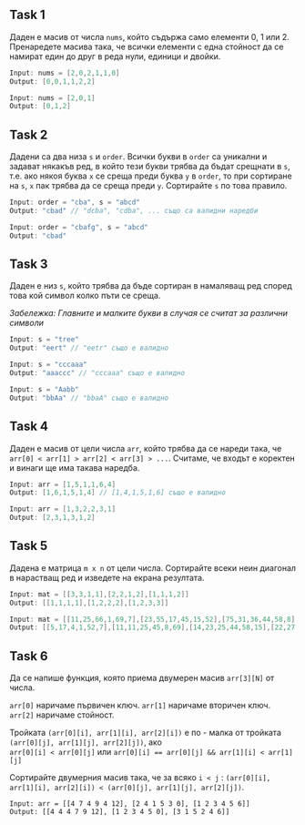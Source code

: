 ## Task 1
Даден е масив от числа `nums`, който съдържа само елементи 0, 1 или 2. Пренаредете масива така, че всички елементи с една стойност да се намират един до друг в реда нули, единици и двойки.

```c++
Input: nums = [2,0,2,1,1,0]
Output: [0,0,1,1,2,2]

Input: nums = [2,0,1]
Output: [0,1,2]
```

## Task 2
Дадени са два низа `s` и `order`. Всички букви в `order` са уникални и задават някакъв ред, в който тези букви трябва да бъдат срещнати в `s`, т.е. ако някоя буква `x` се среща преди буква `y` в `order`, то при сортиране на `s`, `x` пак трябва да се среща преди `y`. Сортирайте `s` по това правило.

```c++
Input: order = "cba", s = "abcd"
Output: "cbad" // "dcba", "cdba", ... също са валидни наредби

Input: order = "cbafg", s = "abcd"
Output: "cbad"
```

## Task 3
Даден е низ `s`, който трябва да бъде сортиран в намаляващ ред според това кой символ колко пъти се среща.

_Забележка: Главните и малките букви в случая се считат за различни символи_

```c++
Input: s = "tree"
Output: "eert" // "eetr" също е валидно

Input: s = "cccaaa"
Output: "aaaccc" // "cccaaa" също е валидно

Input: s = "Aabb"
Output: "bbAa" // "bbaA" също е валидно
```

## Task 4
Даден е масив от цели числа `arr`, който трябва да се нареди така, че `arr[0] < arr[1] > arr[2] < arr[3] > ...`. Считаме, че входът е коректен и винаги ще има такава наредба.

```c++
Input: arr = [1,5,1,1,6,4]
Output: [1,6,1,5,1,4] // [1,4,1,5,1,6] също е валидно

Input: arr = [1,3,2,2,3,1]
Output: [2,3,1,3,1,2]
```

## Task 5
Дадена е матрица `m x n` от цели числа. Сортирайте всеки неин диагонал в нарастващ ред и изведете на екрана резултата.

```c++
Input: mat = [[3,3,1,1],[2,2,1,2],[1,1,1,2]]
Output: [[1,1,1,1],[1,2,2,2],[1,2,3,3]]

Input: mat = [[11,25,66,1,69,7],[23,55,17,45,15,52],[75,31,36,44,58,8],[22,27,33,25,68,4],[84,28,14,11,5,50]]
Output: [[5,17,4,1,52,7],[11,11,25,45,8,69],[14,23,25,44,58,15],[22,27,31,36,50,66],[84,28,75,33,55,68]]

```

## Task 6
Да се напише функция, която приема двумерен масив `arr[3][N]` от числа. 

`arr[0]` наричаме първичен ключ.
`arr[1]` наричаме вторичен ключ.
`arr[2]` наричаме стойност.

Тройката `(arr[0][i], arr[1][i], arr[2][i])` е по - малка от тройката `(arr[0][j], arr[1][j], arr[2][j])`, ако    
`arr[0][i] < arr[0][j]` или `arr[0][i] == arr[0][j] && arr[1][i] < arr[1][j]`


Сортирайте двумерния масив така, че за всяко `i < j` : `(arr[0][i], arr[1][i], arr[2][i]) < (arr[0][j], arr[1][j], arr[2][j])`.

```
Input: arr = [[4 7 4 9 4 12], [2 4 1 5 3 0], [1 2 3 4 5 6]]
Output: [[4 4 4 7 9 12], [1 2 3 4 5 0], [3 1 5 2 4 6]]
```  
